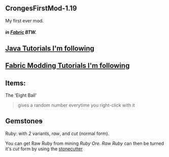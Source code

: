 ## CrongesFirstMod-1.19

My first ever mod.
##### in [Fabric](https://fabricmc.net) BTW.

## [Java Tutorials I'm following](https://www.youtube.com/watch?v=oBwPZRk6-SE&list=PLKGarocXCE1FeXvEogpjz4SvHxF_FJRO6)

## [Fabric Modding Tutorials I'm following](https://www.youtube.com/watch?v=RSqSZoJQXvg&list=PLKGarocXCE1EeLZggaXPJaARxnAbUD8Y_)

## Items:

The 'Eight Ball'
> gives a random number everytime you right-click with it

## Gemstone~~s~~

Ruby:
with *2* variants, *raw*, and *cut* (normal form). <br />

You can get Raw Ruby from mining *Ruby Ore*.
*Raw Ruby* can then be turned it's *cut* form by using the [stonecutter](https://minecraft.fandom.com/wiki/Stonecutter?so=search)<br />


